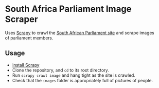 # South Africa Parliament Image Scraper

Uses [Scrapy](http://scrapy.org) to crawl the [South African Parliament site](http://www.parliament.gov.za)
and scrape images of parliament members.

## Usage

* [Install Scrapy](http://doc.scrapy.org/en/latest/intro/install.html)
* Clone the repository, and `cd` to its root directory.
* Run `scrapy crawl image` and hang tight as the site is crawled.
* Check that the `images` folder is appropriately full of pictures of people.
